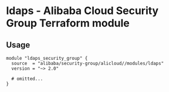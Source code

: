 # ldaps - Alibaba Cloud Security Group Terraform module

## Usage

```hcl
module "ldaps_security_group" {
  source  = "alibaba/security-group/alicloud//modules/ldaps"
  version = "~> 2.0"

  # omitted...
}
```

<!-- BEGINNING OF PRE-COMMIT-TERRAFORM DOCS HOOK -->
<!-- END OF PRE-COMMIT-TERRAFORM DOCS HOOK -->
